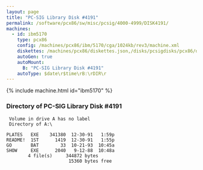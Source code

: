 ```yaml
---
layout: page
title: "PC-SIG Library Disk #4191"
permalink: /software/pcx86/sw/misc/pcsig/4000-4999/DISK4191/
machines:
  - id: ibm5170
    type: pcx86
    config: /machines/pcx86/ibm/5170/cga/1024kb/rev3/machine.xml
    diskettes: /machines/pcx86/diskettes.json,/disks/pcsigdisks/pcx86/diskettes.json
    autoGen: true
    autoMount:
      B: "PC-SIG Library Disk #4191"
    autoType: $date\r$time\rB:\rDIR\r
---
```


{% include machine.html id="ibm5170" %}

### Directory of PC-SIG Library Disk #4191

     Volume in drive A has no label
     Directory of A:\

    PLATES   EXE    341380  12-30-91   1:59p
    README!  1ST      1419  12-30-91   1:55p
    GO       BAT        33  10-21-93  10:45a
    SHOW     EXE      2040   9-12-88  10:48a
            4 file(s)     344872 bytes
                           15360 bytes free

